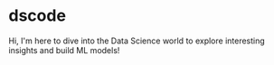 # dscode
Hi, I'm here to dive into the Data Science world to explore interesting insights and build ML models!
